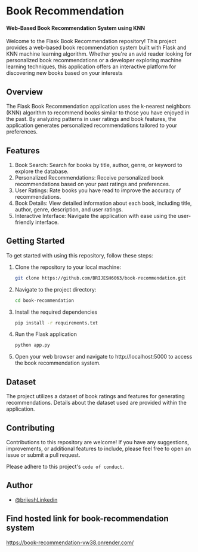 
# Book Recommendation 

#### Web-Based Book Recommendation System using KNN

Welcome to the Flask Book Recommendation repository! This project provides a web-based book recommendation system built with Flask and KNN machine learning algorithm. Whether you're an avid reader looking for personalized book recommendations or a developer exploring machine learning techniques, this application offers an interactive platform for discovering new books based on your interests

## Overview
The Flask Book Recommendation application uses the k-nearest neighbors (KNN) algorithm to recommend books similar to those you have enjoyed in the past. By analyzing patterns in user ratings and book features, the application generates personalized recommendations tailored to your preferences.


## Features

1. Book Search: Search for books by title, author, genre, or keyword to explore the database.
2. Personalized Recommendations: Receive personalized book recommendations based on your past ratings and preferences.
3. User Ratings: Rate books you have read to improve the accuracy of recommendations.
4. Book Details: View detailed information about each book, including title, author, genre, description, and user ratings.
5. Interactive Interface: Navigate the application with ease using the user-friendly interface.







    




## Getting Started
To get started with using this repository, follow these steps:
1. Clone the repository to your local machine:
    ```bash
    git clone https://github.com/BRIJESH6063/book-recommendation.git
    ```
2. Navigate to the project directory:
    ```bash
    cd book-recommendation
    ```
3. Install the required dependencies
    ```bash
    pip install -r requirements.txt
    ```
3. Run the Flask application
    ```bash
    python app.py
    ```
4. Open your web browser and navigate to http://localhost:5000 to access the book recommendation system.


## Dataset
The project utilizes a dataset of book ratings and features for generating recommendations. Details about the dataset used are provided within the application.





## Contributing

Contributions to this repository are welcome! If you have any suggestions, improvements, or additional features to include, please feel free to open an issue or submit a pull request.

Please adhere to this project's `code of conduct`.
## Author

- [@brijeshLinkedin](https://www.linkedin.com/in/brijesh6063/)







## Find hosted link for book-recommendation system
https://book-recommendation-vw38.onrender.com/
